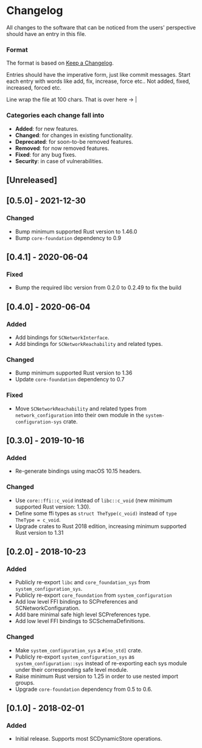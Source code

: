 # Changelog
All changes to the software that can be noticed from the users' perspective should have an entry in
this file.

### Format

The format is based on [Keep a Changelog](http://keepachangelog.com/en/1.0.0/).

Entries should have the imperative form, just like commit messages. Start each entry with words like
add, fix, increase, force etc.. Not added, fixed, increased, forced etc.

Line wrap the file at 100 chars.                                              That is over here -> |

### Categories each change fall into

* **Added**: for new features.
* **Changed**: for changes in existing functionality.
* **Deprecated**: for soon-to-be removed features.
* **Removed**: for now removed features.
* **Fixed**: for any bug fixes.
* **Security**: in case of vulnerabilities.


## [Unreleased]

## [0.5.0] - 2021-12-30
### Changed
- Bump minimum supported Rust version to 1.46.0
- Bump `core-foundation` dependency to 0.9

## [0.4.1] - 2020-06-04
### Fixed
- Bump the required libc version from 0.2.0 to 0.2.49 to fix the build


## [0.4.0] - 2020-06-04
### Added
- Add bindings for `SCNetworkInterface`.
- Add bindings for `SCNetworkReachability` and related types.

### Changed
- Bump minimum supported Rust version to 1.36
- Update `core-foundation` dependency to 0.7

### Fixed
- Move `SCNetworkReachability` and related types from `network_configuration` into their own module
  in the `system-configuration-sys` crate.


## [0.3.0] - 2019-10-16
### Added
- Re-generate bindings using macOS 10.15 headers.

### Changed
- Use `core::ffi::c_void` instead of `libc::c_void` (new minimum supported Rust version: 1.30).
- Define some ffi types as `struct TheType(c_void)` instead of `type TheType = c_void`.
- Upgrade crates to Rust 2018 edition, increasing minimum supported Rust version to 1.31


## [0.2.0] - 2018-10-23
### Added
- Publicly re-export `libc` and `core_foundation_sys` from `system_configuration_sys`.
- Publicly re-export `core_foundation` from `system_configuration`
- Add low level FFI bindings to SCPreferences and SCNetworkConfiguration.
- Add bare minimal safe high level SCPreferences type.
- Add low level FFI bindings to SCSchemaDefinitions.

### Changed
- Make `system_configuration_sys` a `#[no_std]` crate.
- Publicly re-export `system_configuration_sys` as `system_configuration::sys` instead of
  re-exporting each sys module under their corresponding safe level module.
- Raise minimum Rust version to 1.25 in order to use nested import groups.
- Upgrade `core-foundation` dependency from 0.5 to 0.6.


## [0.1.0] - 2018-02-01
### Added
- Initial release. Supports most SCDynamicStore operations.
